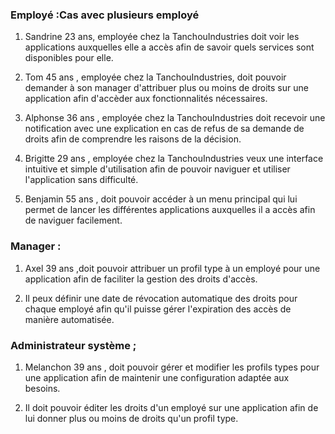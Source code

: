 ### Employé :Cas avec plusieurs employé

1. Sandrine 23 ans, employée chez la TanchouIndustries doit voir les applications auxquelles elle a accès afin de savoir quels services sont disponibles pour elle.



2. Tom 45 ans , employée chez la TanchouIndustries, doit pouvoir demander à son manager d'attribuer plus ou moins de droits sur une application afin d'accèder aux fonctionnalités nécessaires.

3. Alphonse 36 ans , employée chez la TanchouIndustries doit recevoir une notification avec une explication en cas de refus de sa demande de droits afin de comprendre les raisons de la décision.

4. Brigitte 29 ans , employée chez la TanchouIndustries veux une interface intuitive et simple d'utilisation afin de pouvoir naviguer et utiliser l'application sans difficulté.

5. Benjamin 55 ans , doit pouvoir accéder à un menu principal qui lui permet de lancer les différentes applications auxquelles il a  accès afin de naviguer facilement.


### Manager : 

1. Axel 39 ans ,doit pouvoir attribuer un profil type à un employé pour une application afin de faciliter la gestion des droits d'accès.

2. Il peux définir une date de révocation automatique des droits pour chaque employé afin qu'il puisse gérer l'expiration des accès de manière automatisée.

### __Administrateur système__ ;

1. Melanchon 39 ans , doit pouvoir gérer et modifier les profils types pour une application afin de maintenir une configuration adaptée aux besoins.

2. Il doit  pouvoir éditer les droits d'un employé sur une application afin de lui donner plus ou moins de droits qu'un profil type.



